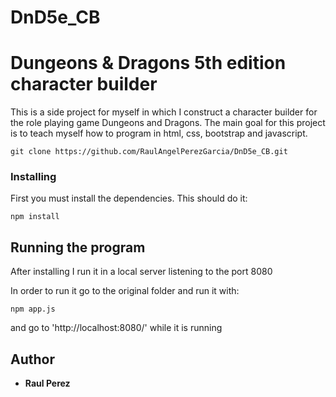 # DnD5e_CB 
# Dungeons & Dragons 5th edition character builder

This is a side project for myself in which I construct a character builder for the role playing game Dungeons and Dragons. 
The main goal for this project is to teach myself how to program in html, css, bootstrap and javascript.


```
git clone https://github.com/RaulAngelPerezGarcia/DnD5e_CB.git
```

### Installing

First you must install the dependencies.
This should do it:

```
npm install
```

## Running the program

After installing I run it in a local server listening to the port 8080

In order to run it go to the original folder and run it with:

```
npm app.js
```
and go to 'http://localhost:8080/' while it is running


## Author

* **Raul Perez** 


